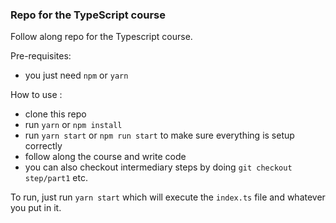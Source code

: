 ### Repo for the TypeScript course

Follow along repo for the Typescript course.

Pre-requisites:
 - you just need `npm` or `yarn`

How to use : 
 - clone this repo
 - run `yarn` or `npm install`
 - run `yarn start` or `npm run start` to make sure everything is setup correctly
 - follow along the course and write code
 - you can also checkout intermediary steps by doing `git checkout step/part1` etc.


To run, just run `yarn start` which will execute the `index.ts` file and whatever you put in it.